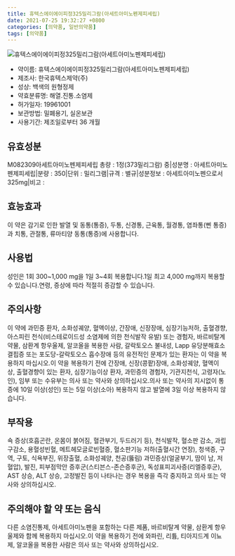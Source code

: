```yaml
---
title: 휴텍스에이에이피정325밀리그람(아세트아미노펜제피세립)
date: 2021-07-25 19:32:27 +0800
categories: [의약품, 일반의약품]
tags: [의약품]
---
```

![휴텍스에이에이피정325밀리그람(아세트아미노펜제피세립)](https://nedrug.mfds.go.kr/pbp/cmn/itemImageDownload/154599010898800094)

- 약이름: 휴텍스에이에이피정325밀리그람(아세트아미노펜제피세립)
- 제조사: 한국휴텍스제약(주)
- 성상: 백색의 원형정제
- 약효분류명: 해열.진통.소염제
- 허가일자: 19961001
- 보관방법: 밀폐용기, 실온보관
- 사용기간: 제조일로부터 36 개월
## 유효성분
M082309아세트아미노펜제피세립
총량 : 1정(373밀리그람) 중|성분명 : 아세트아미노펜제피세립|분량 : 350|단위 : 밀리그램|규격 : 별규|성분정보 : 아세트아미노펜으로서 325mg|비고 :
## 효능효과
이 약은 감기로 인한 발열 및 동통(통증), 두통, 신경통, 근육통, 월경통, 염좌통(삔 통증)과 치통, 관절통, 류마티양 동통(통증)에 사용합니다.
## 사용법
성인은 1회 300~1,000 mg을 1일 3~4회 복용합니다.1일 최고 4,000 mg까지 복용할 수 있습니다.연령, 증상에 따라 적절히 증감할 수 있습니다.
## 주의사항
이 약에 과민증 환자, 소화성궤양, 혈액이상, 간장애, 신장장애, 심장기능저하, 출혈경향, 아스피린 천식(비스테로이드성 소염제에 의한 천식발작 유발) 또는 경험자, 바르비탈계 약물, 삼환계 항우울제, 알코올을 복용한 사람, 갈락토오스 불내성, Lapp 유당분해효소 결핍증 또는 포도당-갈락토오스 흡수장애 등의 유전적인 문제가 있는 환자는 이 약을 복용하지 마십시오.이 약을 복용하기 전에 간장애, 신장(콩팥)장애, 소화성궤양, 혈액이상, 출혈경향이 있는 환자, 심장기능이상 환자, 과민증의 경험자, 기관지천식, 고령자(노인), 임부 또는 수유부는 의사 또는 약사와 상의하십시오.의사 또는 약사의 지시없이 통증에 10일 이상(성인) 또는 5일 이상(소아) 복용하지 않고 발열에 3일 이상 복용하지 않습니다.
## 부작용
쇽 증상(호흡곤란, 온몸이 붉어짐, 혈관부기, 두드러기 등), 천식발작, 혈소판 감소, 과립구감소, 용혈성빈혈, 메트헤모글로빈혈증, 혈소판기능 저하(출혈시간 연장), 청색증, 구역, 구토, 식욕부진, 위장출혈, 소화성궤양, 천공(뚫림) 과민증상(얼굴부기, 땀이 남, 저혈압), 발진, 피부점막안 증후군(스티븐스-존슨증후군), 독성표피괴사증(리엘증후군), AST 상승, ALT 상승, 고정발진 등이 나타나는 경우 복용을 즉각 중지하고 의사 또는 약사와 상의하십시오.
## 주의해야 할 약 또는 음식
다른 소염진통제, 아세트아미노펜을 포함하는 다른 제품, 바르비탈계 약물, 삼환계 항우울제와 함께 복용하지 마십시오.이 약을 복용하기 전에 와파린, 리튬, 티아지드계 이뇨제, 알코올을 복용한 사람은 의사 또는 약사와 상의하십시오.
